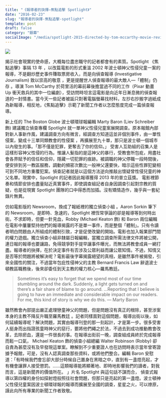 ```yaml
---
title: "《報導者的抉擇—焦點追擊 Spotlight》"
date: "2016-02-23"
slug: "報導者的抉擇-焦點追擊-spotlight"
template: post
draft: false
category: "銀幕"
socialImage: "/media/spotlight-2015-directed-by-tom-mccarthy-movie-review2.jpg"
---
```


![](/media/spotlight-2015-directed-by-tom-mccarthy-movie-review2.jpg)

揭示社會現實的使命感，大概每位盡忠職守的記者都會有的素質。Spotlight 《焦點追擊》事隔 13 年 ，以改篇電影的形式重溫 2002 年波士頓神父性侵兒童一案的報導，不是翻炒歷史事件賺取票房收入，而是向偵查報導 (Investigative Journalism) 致以崇高的敬意 ，更是提醒世人偵查報導的最大敵人—「體制」仍存 。導演 Tom McCarthy 於荷里活的幕前幕後擔當過不同的工作（Pixar 動畫 Up 衝天救兵的其中一位編劇），受訪問時坦言這電影是向近年日漸息微的偵查報道的一封情書。當今天一些記者被詬只對著電腦螢幕找材料，左抄右抄搬字過紙成為新報導，相反地，《焦點追擊》示範了新聞工作者以怎麼態度完成一篇偵查報導。

新上任的 The Boston Globe 波士頓環球報編輯 Marty Baron (Liev Schreiber 飾) 建議獨立偵查專欄 Spotlight 就一單神父性侵兒童案展開調查。原本報館內部對新人事新作風，建議調查方向有微言，經調查方知道這並非個別事件，由一單性侵案，變成十三單同類教會的性侵案 ，再擴展至九十單，那只是波士頓一個城市以內發生的事。「那不僅是犯罪，更奪去了你的信仰。」 受害人互助組的召集人是這樣形容神父性侵的行為。惟讓人髮指的是這神父的暴行，受教會所包疪，用盡社會各界賦予的信任和信仰，隱藏一切犯罪的痕跡。被調職的神父停職一段時間後，便安排到另一教區服務，調動的頻密次數比一般神父還要快，暗示這些性罪犯變相可到不同地方重覆犯案。偵查記者就是以這個方法逆向推敲出懷疑曾性侵兒童的神父名單。現實中，Spotlight 的記者因此報導獲得 2013 年的普立茲獎。 電影裡節奏和情節安排也盡量貼近真實事件，即使調查組記者自身因調查引起對宗教的質疑，也是從現實 Spotlight 團隊的口中得悉而加插。沒有矯情造作，幾乎與一套紀錄片無異。

仿如電影版的 Newsroom，換成了報紙裡的獨立偵查小組 。Aaron Sorkin 筆下的 Newsroom，是即時、急速的，Spotlight 裡恆常爭論的卻是報導等到何時出街。不求即時，但要一針見血，Robby (Michael Keaton 飾) 和 Baron 兩位編輯在電影中屢屢堅持他們的報導揭露的不是單一事件，而是整個「體制」。只有令讀者明白問題由人所組成的體制引致，才是促使改變的開始。電影也加入報業部門間的權力遊戲。獨立偵查小組非隸屬日報編輯，當獨立調查所需法律文件將被公開，連日報的報導也要讓路，免得競爭對手提早讓事件曝光，而無法將教會成員一網打盡。報導者的抉擇，在於決定事件有否涉及公眾利益而讓公眾知情。不過，知情又是否等於問題將被解決呢？電影最後字幕揭露絕望的真相，是雖然事件被揭發，引來全國性的關注，不過當年包庇性侵神父的主教 Bernard Francis Law 辭退波士頓教區職務後，後來卻委任到天主教的權力核心—羅馬教廷。

> Sometimes it’s easy to forget that we spend most of our time stumbling around the dark. Suddenly, a light gets turned on and there’s a fair share of blame to go around. …Reporting that I believe is going to have an immediate and considerable impact on our readers. For me, this kind of story is why we do this. — Marty Baron

雖然教會內部提出嚴正處理戀童神父的問題，但是問題沒有真正的根除，甚至涉案本身的主教不降反升職至羅馬教廷 。記者同樣面對這個問題，報導出街以後，如何延續報導呢？解決問題，其實由報導刊登的那一刻起計，才是第一步。很多受害人挺身而出指證孩童時神父的惡行，要將他們繩之於法，不過去到成功推動教會改革，去除瘀血，還是一件很長的事。在報導出街前一晚，調查組成員終於完成報導而鬆一口氣， Michael Keaton 飾的偵查小組總編 Walter Robinson (Robby) 卻自責為甚麼沒有及早發現這單案。瞭解到不少重要證人也在訪問時表示當年曾寄證據予報館，可是，沒有人認真調查那些資料，或將他們整合。編輯 Baron 安慰道：「有時候我們會忘卻大部分時候自己置身在黑暗之中，直到有一盞燈亮起，才有機會讓罪人接受懲罰。……這類報導能將顯著地、即時地影響我們的讀者，對我而言，這是新聞界的價值所在。 」片名 Spotlight 與這句話不謀而合， 偵查式報導以第四權的身份如探射燈般照往社會問題，但那只是亮起的第一盞燈。波士頓神父性侵兒童案因波士頓環球報的報導而擴展至全國的調查，星星之火，可以燎原，謹此向所有專業的新聞工作者致敬。
